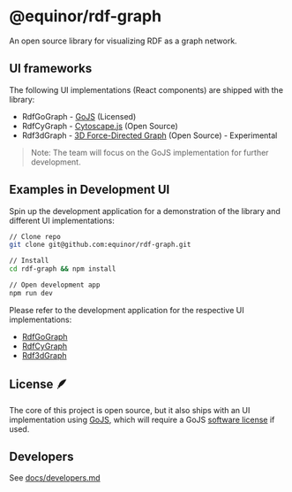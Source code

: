 # @equinor/rdf-graph

An open source library for visualizing RDF as a graph network.

## UI frameworks

The following UI implementations (React components) are shipped with the library:

- RdfGoGraph - [GoJS](https://gojs.net/latest/index.html) (Licensed)
- RdfCyGraph - [Cytoscape.js](https://js.cytoscape.org) (Open Source)
- Rdf3dGraph - [3D Force-Directed Graph](https://github.com/vasturiano/3d-force-graph) (Open Source) - Experimental

> Note: The team will focus on the GoJS implementation for further development.

## Examples in Development UI

Spin up the development application for a demonstration of the library and different UI implementations:

```sh
// Clone repo
git clone git@github.com:equinor/rdf-graph.git

// Install 
cd rdf-graph && npm install

// Open development app 
npm run dev
```

Please refer to the development application for the respective UI implementations:

- [RdfGoGraph](/dev/src/components/go/)
- [RdfCyGraph](/dev/src/components/cy/)
- [Rdf3dGraph](/dev/src/components/f3d/)

## License 🪶

The core of this project is open source, but it also ships with an UI implementation using [GoJS](https://gojs.net/latest/index.html), which will require a GoJS [software license](https://gojs.net/latest/license.html) if used.

## Developers

See [docs/developers.md](docs/developers.md)
